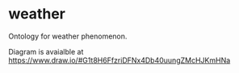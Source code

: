 # weather
Ontology for weather phenomenon.

Diagram is avaialble at https://www.draw.io/#G1t8H6FfzriDFNx4Db40uungZMcHJKmHNa
